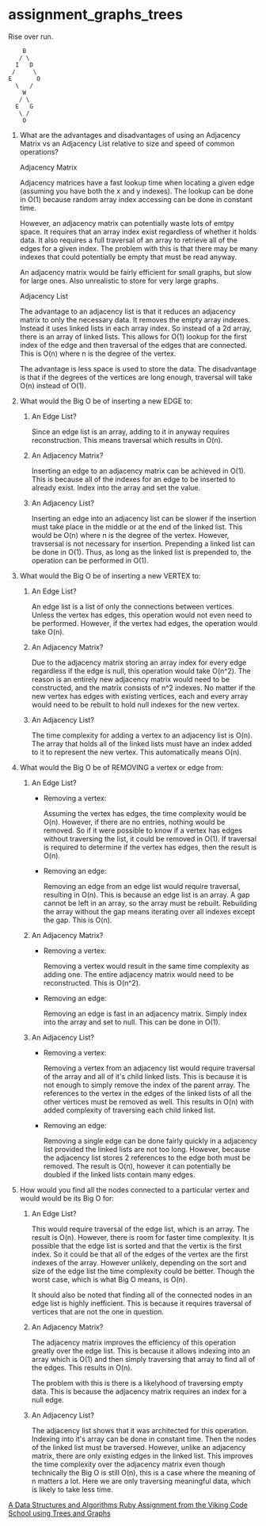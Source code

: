 # assignment_graphs_trees
Rise over run.

```
    B
   / \
  I   D
 /     \
E       O
  \   /
    W
   / \
  E   G
   \ /
    O
```

1. What are the advantages and disadvantages of using an Adjacency Matrix vs an Adjacency List relative to size and speed of common operations?

	Adjacency Matrix

	Adjacency matrices have a fast lookup time when locating a given edge (assuming you have both the x and y indexes). The lookup can be done in O(1) because random array index accessing can be done in constant time. 

	However, an adjacency matrix can potentially waste lots of emtpy space. It requires that an array index exist regardless of whether it holds data. It also requires a full traversal of an array to retrieve all of the edges for a given index. The problem with this is that there may be many indexes that could potentially be empty that must be read anyway.

	An adjacency matrix would be fairly efficient for small graphs, but slow for large ones. Also unrealistic to store for very large graphs.

	Adjacency List

	The advantage to an adjacency list is that it reduces an adjacency matrix to only the necessary data. It removes the empty array indexes. Instead it uses linked lists in each array index. So instead of a 2d array, there is an array of linked lists. This allows for O(1) lookup for the first index of the edge and then traversal of the edges that are connected. This is O(n) where n is the degree of the vertex.

	The advantage is less space is used to store the data. The disadvantage is that if the degrees of the vertices are long enough, traversal will take O(n) instead of O(1).

1. What would the Big O be of inserting a new EDGE to:
	1. An Edge List?

		Since an edge list is an array, adding to it in anyway requires reconstruction. This means traversal which results in O(n).

	1. An Adjacency Matrix?

		Inserting an edge to an adjacency matrix can be achieved in O(1). This is because all of the indexes for an edge to be inserted to already exist. Index into the array and set the value.

	1. An Adjacency List?

		Inserting an edge into an adjacency list can be slower if the insertion must take place in the middle or at the end of the linked list. This would be O(n) where n is the degree of the vertex. However, travsersal is not necessary for insertion. Prepending a linked list can be done in O(1). Thus, as long as the linked list is prepended to, the operation can be performed in O(1).

1. What would the Big O be of inserting a new VERTEX to:

	1. An Edge List?

		An edge list is a list of only the connections between vertices. Unless the vertex has edges, this operation would not even need to be performed. However, if the vertex had edges, the operation would take O(n).

	1. An Adjacency Matrix?

		Due to the adjacency matrix storing an array index for every edge regardless if the edge is null, this operation would take O(n^2). The reason is an entirely new adjacency matrix would need to be constructed, and the matrix consists of n^2 indexes. No matter if the new vertex has edges with existing vertices, each and every array would need to be rebuilt to hold null indexes for the new vertex.

	1. An Adjacency List?

		The time complexity for adding a vertex to an adjacency list is O(n). The array that holds all of the linked lists must have an index added to it to represent the new vertex. This automatically means O(n).

1. What would the Big O be of REMOVING a vertex or edge from:

	1. An Edge List?

		- Removing a vertex:

			Assuming the vertex has edges, the time complexity would be O(n). However, if there are no entries, nothing would be removed. So if it were possible to know if a vertex has edges without traversing the list, it could be removed in O(1). If traversal is required to determine if the vertex has edges, then the result is O(n).

		- Removing an edge:

			Removing an edge from an edge list would require traversal, resulting in O(n). This is because an edge list is an array. A gap cannot be left in an array, so the array must be rebuilt. Rebuilding the array without the gap means iterating over all indexes except the gap. This is O(n).

	1. An Adjacency Matrix?

		- Removing a vertex:

			Removing a vertex would result in the same time complexity as adding one. The entire adjacency matrix would need to be reconstructed. This is O(n^2).

		- Removing an edge:

			Removing an edge is fast in an adjacency matrix. Simply index into the array and set to null. This can be done in O(1).

	1. An Adjacency List?

		- Removing a vertex:

			Removing a vertex from an adjacency list would require traversal of the array and all of it's child linked lists. This is because it is not enough to simply remove the index of the parent array. The references to the vertex in the edges of the linked lists of all the other vertices must be removed as well. This results in O(n) with added complexity of traversing each child linked list.

		- Removing an edge:

			Removing a single edge can be done fairly quickly in a adjacency list provided the linked lists are not too long. However, because the adjacency list stores 2 references to the edge both must be removed. The result is O(n), however it can potentially be doubled if the linked lists contain many edges.

1. How would you find all the nodes connected to a particular vertex and would would be its Big O for:

	1. An Edge List?

		This would require traversal of the edge list, which is an array. The result is O(n). However, there is room for faster time complexity. It is possible that the edge list is sorted and that the vertix is the first index. So it could be that all of the edges of the vertex are the first indexes of the array. However unlikely, depending on the sort and size of the edge list the time complexity could be better. Though the worst case, which is what Big O means, is O(n).

		It should also be noted that finding all of the connected nodes in an edge list is highly inefficient. This is because it requires traversal of vertices that are not the one in question.

	1. An Adjacency Matrix?

		The adjacency matrix improves the efficiency of this operation greatly over the edge list. This is because it allows indexing into an array which is O(1) and then simply traversing that array to find all of the edges. This results in O(n).

		The problem with this is there is a likelyhood of traversing empty data. This is because the adjacency matrix requires an index for a null edge.

	1. An Adjacency List?

		The adjacency list shows that it was architected for this operation. Indexing into it's array can be done in constant time. Then the nodes of the linked list must be traversed. However, unlike an adjacency matrix, there are only existing edges in the linked list. This improves the time complexity over the adjacency matrix even though technically the Big O is still O(n), this is a case where the meaning of n matters a lot. Here we are only traversing meaningful data, which is likely to take less time.

[A Data Structures and Algorithms Ruby Assignment from the Viking Code School using Trees and Graphs](http://www.vikingcodeschool.com)
